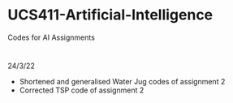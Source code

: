 # UCS411-Artificial-Intelligence
Codes for AI Assignments
#
24/3/22
- Shortened and generalised Water Jug codes of assignment 2
- Corrected TSP code of assignment 2
